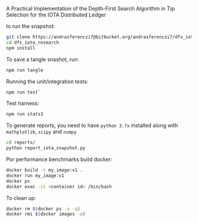 A Practical Implementation of the Depth-First Search Algorithm in Tip Selection for the IOTA Distributed Ledger

to run the snapshot: 

```sh
git clone https://andrasferenczi7@bitbucket.org/andrasferenczi7/dfs_iota_research.git
cd dfs_iota_research
npm install
```

To save a tangle snashot, run: 
```sh
npm run tangle
```

Running the unit/integration tests:

```sh
npm run test`
```

Test harness:

```sh
npm run stats3
```

To generate reports, you need to have `python 3.7x` installed along with `mathplotlib`, `scipy` and `numpy`
```sh
cd reports/
python report_iota_snapshot.py
```

Por performance benchmarks build docker:

```sh
docker build -t my_image:v1 .
docker run my_image:v1
docker ps
docker exec -it <container id> /bin/bash
```

To clean up:

```sh
docker rm $(docker ps -a -q)
docker rmi $(docker images -q)
```










